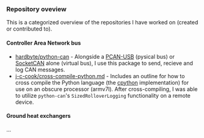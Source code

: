 ### Repository oveview

This is a categorized overview of the repositories I have worked on (created or contributed to). 

#### Controller Area Network bus

- [hardbyte/python-can](https://github.com/hardbyte/python-can) - Alongside a [PCAN-USB](https://www.peak-system.com/PCAN-USB.199.0.html?L=1) (pysical bus) or [SocketCAN](https://docs.kernel.org/networking/can.html) alone (virtual bus), I use this package to send, recieve and log CAN messages.
- [j-c-cook/cross-compile-python.md](https://gist.github.com/j-c-cook/2a291dc0bfaa2f6639272e344ff66e62) - Includes an outline for how to cross compile the Python language (the [cpython](https://github.com/python/cpython) implementation) for use on an obscure processor (armv7l). After cross-compiling, I was able to utilize `python-can`'s `SizedRolloverLogging` functionality on a remote device.  

#### Ground heat exchangers 

...
